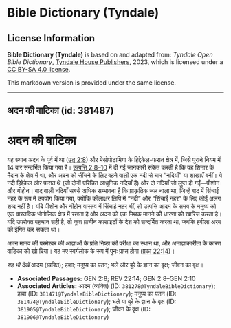 # Bible Dictionary (Tyndale)

## License Information

**Bible Dictionary (Tyndale)** is based on and adapted from: _Tyndale Open Bible Dictionary_, [Tyndale House Publishers](https://tyndaleopenresources.com/), 2023, which is licensed under a [CC BY-SA 4.0 license](https://creativecommons.org/licenses/by-sa/4.0/legalcode.en).

This markdown version is provided under the same license.



--------------------------------

## अदन की वाटिका (id: 381487)

अदन की वाटिका
=============

यह स्थान अदन के पूर्व में था ([उत् 2:8](https://ref.ly/Gen2:8)) और मेसोपोटामिया के हिद्देकेल\-फरात क्षेत्र में, जिसे पुराने नियम में 14 बार सन्दर्भित किया गया है। [उत्पत्ति 2:8–10](https://ref.ly/Gen2:8-Gen2:10) में दी गई जानकारी संकेत करती है कि यह शिनार के मैदान के क्षेत्र में था, और अदन को सींचने के लिए बहने वाली एक नदी से चार “नदियाँ” या शाखाएँ बनीं। ये नदी हिद्देकेल और फरात थे (जो दोनों परिचित आधुनिक नदियाँ हैं) और दो नदियाँ जो लुप्त हो गईं—पीशोन और गीहोन। बाद वाली नदियाँ सबसे अधिक सम्भावना है कि प्राकृतिक जल नाला था, जिन्हें बाद में सिंचाई नहर के रूप में उपयोग किया गया, क्योंकि कीलाक्षर लिपि में “नदी” और “सिंचाई नहर” के लिए कोई अलग शब्द नहीं है। यदि पीशोन और गीहोन वास्तव में सिंचाई नहर थीं, तो उत्पत्ति आदम के समय के मनुष्य को एक वास्तविक भौगोलिक क्षेत्र में रखता है और अदन को एक मिथक मानने की धारणा को खारिज करता है। यदि उपरोक्त पहचान सही है, तो कूश प्राचीन कासाइटों के देश को सन्दर्भित करता था, जबकि हवीला अरब को इंगित कर सकता था।

अदन मानव की परमेश्वर की आज्ञाओं के प्रति निष्ठा की परीक्षा का स्थान था, और अनाज्ञाकारीता के कारण वाटिका को खो दिया। यह नए स्वर्गलोक के रूप में पुनः प्राप्त होगा ([प्रका 22:14](https://ref.ly/Rev22:14))।

*यह भी देखें* आदम (व्यक्ति); हव्वा; मनुष्य का पतन; भले और बुरे के ज्ञान का वृक्ष; जीवन का वृक्ष। 

* **Associated Passages:** GEN 2:8; REV 22:14; GEN 2:8–GEN 2:10
* **Associated Articles:** आदम (व्यक्ति) (ID: `381278@TyndaleBibleDictionary`); हव्वा (ID: `381471@TyndaleBibleDictionary`); मनुष्य का पतन (ID: `381474@TyndaleBibleDictionary`); भले या बुरे के ज्ञान के वृक्ष (ID: `381905@TyndaleBibleDictionary`); जीवन के वृक्ष (ID: `381906@TyndaleBibleDictionary`)

